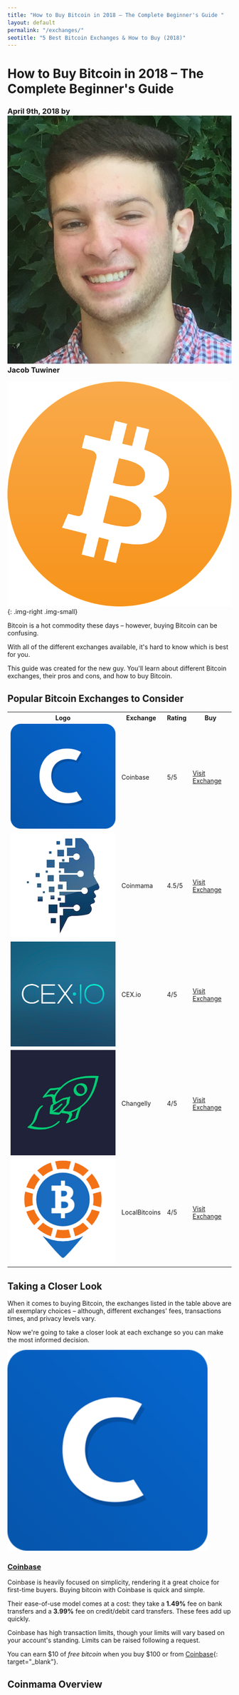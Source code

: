 ```yaml
---
title: "How to Buy Bitcoin in 2018 – The Complete Beginner's Guide "
layout: default
permalink: "/exchanges/"
seotitle: "5 Best Bitcoin Exchanges & How to Buy (2018)"
---
```


# How to Buy Bitcoin in 2018 – The Complete Beginner's Guide 

<h3 class="page-subtitle">
	April 9th, 2018 by 
	<img src="/img/profile/close.jpg" class="circle" alt="Headshot">
	Jacob Tuwiner
</h3>

![Bitcoin Logo](/img/bitcoin-logo.png){: .img-right .img-small}

Bitcoin is a hot commodity these days – however, buying Bitcoin can be confusing. 

With all of the different exchanges available, it's hard to know which is best for you. 

This guide was created for the new guy. You'll learn about different Bitcoin exchanges, their pros and cons, and how to buy Bitcoin. 

## Popular Bitcoin Exchanges to Consider 

<table class="basic-table">
	<tr>
		<th>Logo</th>
		<th>Exchange</th>
		<th>Rating</th>
		<th>Buy</th>
	</tr>
	<tr>
		<td><a target="_blank" href="https://www.coinbase.com/join/5967ac4be42b2d0260de144b"><img alt="coinbase logo" class="table-image" src="/img/exchange/coinbase/logo.png" /></a></td>
		<td>Coinbase</td>
		<td>5/5</td>
		<td><a target="_blank" class="big-button" href="https://www.coinbase.com/join/5967ac4be42b2d0260de144b">Visit Exchange</a></td>
	</tr>
	<tr>
		<td><a target="_blank" href="https://www.coinmama.com/?ref=coin-cohort"><img alt="coinmama logo" class="table-image" src="/img/exchange/coinmama/logo.png" /></a></td>
		<td>Coinmama</td>
		<td>4.5/5</td>
		<td><a target="_blank" class="big-button" href="https://www.coinmama.com/?ref=coin-cohort">Visit Exchange</a></td>
	</tr>
	<tr>
		<td><a target="_blank" href="https://cex.io/r/0/up119618739/0/"><img alt="cex.io" class="table-image" src="/img/exchange/cex-io/logo.png" /></a></td>
		<td>CEX.io</td>
		<td>4/5</td>
		<td><a target="_blank" class="big-button" href="https://cex.io/r/0/up119618739/0/">Visit Exchange</a></td>
	</tr>
	<tr>
		<td><a target="_blank" href="https://changelly.com/?ref_id=1065f28fb00d"><img alt="changelly logo" class="table-image" src="/img/exchange/changelly/logo.jpg" /></a></td>
		<td>Changelly</td>
		<td>4/5</td>
		<td><a target="_blank" class="big-button" href="https://changelly.com/?ref_id=1065f28fb00d">Visit Exchange</a></td>
	</tr>
	<tr>
		<td><a target="_blank" href="https://localbitcoins.com/?ch=qt5x"><img alt="local-bitcoins" class="table-image" src="/img/exchange/local-bitcoins/logo.png" /></a></td>
		<td>LocalBitcoins</td>
		<td>4/5</td>
		<td><a class="big-button" target="_blank" href="https://localbitcoins.com/?ch=qt5x">Visit Exchange</a></td>
	</tr>
</table>

## Taking a Closer Look 

When it comes to buying Bitcoin, the exchanges listed in the table above are all exemplary choices – although, different exchanges' fees, transactions times, and privacy levels vary. 

Now we're going to take a closer look at each exchange so you can make the most informed decision. 

<a target="_blank" href="https://www.coinbase.com/join/5967ac4be42b2d0260de144b">
	<img alt="coinbase logo" class="small-title-image" src="/img/exchange/coinbase/logo.png" /></a>
<a target="_blank" href="https://www.coinbase.com/join/5967ac4be42b2d0260de144b"><h3>Coinbase</h3></a>

Coinbase is heavily focused on simplicity, rendering it a great choice for first-time buyers. Buying bitcoin with Coinbase is quick and simple. 

Their ease-of-use model comes at a cost: they take a **1.49%** fee on bank transfers and a **3.99%** fee on credit/debit card transfers. These fees add up quickly. 

Coinbase has high transaction limits, though your limits will vary based on your account's standing. Limits can be raised following a request. 

You can earn $10 of *free bitcoin* when you buy $100 or from [Coinbase](https://www.coinbase.com/join/5967ac4be42b2d0260de144b){: target="_blank"}.



## Coinmama Overview 